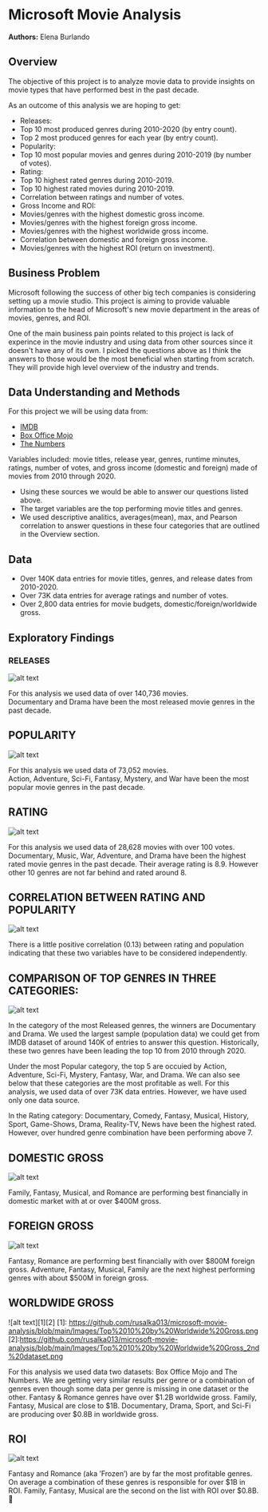 # Microsoft Movie Analysis

**Authors:** Elena Burlando

## Overview

The objective of this project is to analyze movie data to provide insights on movie types that have performed best in the past decade. 

As an outcome of this analysis we are hoping to get: 
* Releases: 
 * Top 10 most produced genres during 2010-2020 (by entry count).
 * Top 2 most produced genres for each year (by entry count).
* Popularity: 
 * Top 10 most popular movies and genres during 2010-2019 (by number of votes). 
* Rating:
 * Top 10 highest rated genres during 2010-2019.
 * Top 10 highest rated movies during 2010-2019. 
 * Correlation between ratings and number of votes. 
* Gross Income and ROI:
 * Movies/genres with the highest domestic gross income. 
 * Movies/genres with the highest foreign gross income.
 * Movies/genres with the highest worldwide gross income. 
 * Correlation between domestic and foreign gross income.
 * Movies/genres with the highest ROI (return on investment). 

## Business Problem

Microsoft following the success of other big tech companies is considering setting up a movie studio. This project is aiming to provide valuable information to the head of Microsoft's new movie department in the areas of movies, genres, and ROI. 

One of the main business pain points related to this project is lack of experince in the movie industry and using 
data from other sources since it doesn't have any of its own. I picked the questions above as I think the answers to those would be the most beneficial when starting from scratch. They will provide high level overview of the industry and trends. 

## Data Understanding and Methods

For this project we will be using data from: 
* [IMDB](https://www.imdb.com/)
* [Box Office Mojo](https://www.boxofficemojo.com/)
* [The Numbers](https://www.the-numbers.com/)

Variables included: movie titles, release year, genres, runtime minutes, ratings, number of votes, and gross income (domestic and foreign) made of movies from 2010 through 2020.

* Using these sources we would be able to answer our questions listed above. 
* The target variables are the top performing movie titles and genres. 
* We used descriptive analitics, averages(mean), max, and Pearson correlation to answer questions in these four categories that are outlined in the Overview section. 


## Data

* Over 140K data entries for movie titles, genres, and release dates from 2010-2020. 
* Over 73K data entries for average ratings and number of votes. 
* Over 2,800 data entries for movie budgets, domestic/foreign/worldwide gross.


## Exploratory Findings

### RELEASES

![alt text](https://github.com/rusalka013/microsoft-movie-analysis/blob/main/Images/Top%2010%20by%20Release.png)

For this analysis we used data of over 140,736 movies.  
Documentary and Drama have been the most released movie genres in the past decade. 

## POPULARITY
![alt text](https://github.com/rusalka013/microsoft-movie-analysis/blob/main/Images/Top%2010%20by%20Popularity.png)

For this analysis we used data of 73,052 movies.  
Action, Adventure, Sci-Fi, Fantasy, Mystery, and War have been the most popular movie genres in the past decade. 

## RATING 
![alt text](https://github.com/rusalka013/microsoft-movie-analysis/blob/main/Images/Top%2010%20by%20Rating.png)

For this analysis we used data of 28,628 movies with over 100 votes. 
Documentary, Music, War, Adventure, and Drama have been the highest rated movie genres in the past decade. Their average rating is 8.9. However other 10 genres are  not far behind and rated around 8. 

## CORRELATION BETWEEN RATING AND POPULARITY
![alt text](https://github.com/rusalka013/microsoft-movie-analysis/blob/main/Images/Correlation%20bw%20Rating%20and%20Popularity.png)

There is a little positive correlation (0.13) between rating and population indicating that these two variables have to be considered independently. 

## COMPARISON OF TOP GENRES IN THREE CATEGORIES:
![alt text](https://github.com/rusalka013/microsoft-movie-analysis/blob/main/Images/Comparison%20in%20Released%2C%20Popularity%2C%20Rating.png)

In the category of the most Released genres, the winners are Documentary and Drama. We used the largest sample (population data) we could get from IMDB dataset of around 140K of entries to answer this question. Historically, these two genres have been leading the top 10 from 2010 through 2020.

Under the most Popular category, the top 5 are occuied by Action, Adventure, Sci-Fi, Mystery, Fantasy, War, and Drama. We can also see below that these categories are the most profitable as well. For this analysis, we used data of over 73K data entries. However, we have used only one data source.

In the Rating category: Documentary, Comedy, Fantasy, Musical, History, Sport, Game-Shows, Drama, Reality-TV, News have been the highest rated. However, over hundred genre combination have been performing above 7.

## DOMESTIC GROSS
![alt text](https://github.com/rusalka013/microsoft-movie-analysis/blob/main/Images/Top%2010%20by%20Domestic%20Gross.png)

Family, Fantasy, Musical, and Romance are performing best financially in domestic market with at or over $400M gross. 

## FOREIGN GROSS
![alt text](https://github.com/rusalka013/microsoft-movie-analysis/blob/main/Images/Top%2010%20by%20Foreign%20Gross.png)

Fantasy, Romance are performing best financially with over $800M foreign gross. Adventure, Fantasy, Musical, Family are the next highest performing genres with about $500M in foreign gross. 

## WORLDWIDE GROSS
![alt text][1][2]
[1]: https://github.com/rusalka013/microsoft-movie-analysis/blob/main/Images/Top%2010%20by%20Worldwide%20Gross.png
[2]:https://github.com/rusalka013/microsoft-movie-analysis/blob/main/Images/Top%2010%20by%20Worldwide%20Gross_2nd%20dataset.png

For this analysis we used data two datasets: Box Office Mojo and The Numbers.  We are getting very similar results per genre or a combination of genres even though some data per genre is missing in one dataset or the other. 
Fantasy & Romance genres have over $1.2B worldwide gross. Family, Fantasy, Musical are close to $1B. Documentary, Drama, Sport, and Sci-Fi are producing over $0.8B in worldwide gross. 

## ROI
![alt text](https://github.com/rusalka013/microsoft-movie-analysis/blob/main/Images/Top%2010%20by%20ROI.png)

Fantasy and Romance (aka ’Frozen’) are by far the most profitable genres. On average a combination of these genres is responsible for over $1B in ROI. Family, Fantasy, Musical are the second on the list with ROI over $0.8B. 


